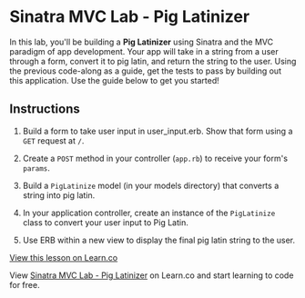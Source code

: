 # Sinatra MVC Lab - Pig Latinizer

In this lab, you'll be building a **Pig Latinizer** using Sinatra and the MVC paradigm of app development. Your app will take in a string from a user through a form, convert it to pig latin, and return the string to the user. Using the previous code-along as a guide, get the tests to pass by building out this application. Use the guide below to get you started!

## Instructions

1. Build a form to take user input in user_input.erb. Show that form using a `GET` request at `/`.

2. Create a `POST` method in your controller (`app.rb`) to receive your form's `params`.

3. Build a `PigLatinize` model (in your models directory) that converts a string into pig latin.

4. In your application controller, create an instance of the `PigLatinize` class to convert your user input to Pig Latin.

5. Use ERB within a new view to display the final pig latin string to the user.

<a href='https://learn.co/lessons/sinatra-mvc-curriculum' data-visibility='hidden'>View this lesson on Learn.co</a>

<p data-visibility='hidden'>View <a href='https://learn.co/lessons/sinatra-mvc-lab' title='Sinatra MVC Lab - Pig Latinizer'>Sinatra MVC Lab - Pig Latinizer</a> on Learn.co and start learning to code for free.</p>
